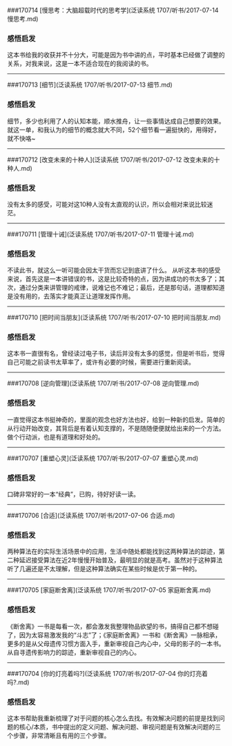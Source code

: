 ###170714 [慢思考：大脑超载时代的思考学](泛读系统 1707/听书/2017-07-14 慢思考.md)
### 感悟启发
这本书给我的收获并不十分大，可能是因为书中讲的点，平时基本已经做了调整的关系，对我来说，这是一本不适合现在的我阅读的书。

***
###170713 [细节](泛读系统 1707/听书/2017-07-13 细节.md)
### 感悟启发
细节，多少也利用了人的认知本能，顺水推舟，让一些事情达成自己想要的效果。就这一单，和我认为的细节的概念就大不同，52个细节看一遍挺快的，用得好，就不快咯~

***
###170712 [改变未来的十种人](泛读系统 1707/听书/2017-07-12 改变未来的十种人.md)
### 感悟启发
没有太多的感受，可能对这10种人没有太直观的认识，所以会相对来说比较迷茫。

***
###170711 [管理十诫](泛读系统 1707/听书/2017-07-11 管理十诫.md)
### 感悟启发
不读此书，就这么一听可能会因太干货而忘记到底讲了什么。
从听这本书的感受来说，首先这是一本讲错误的书，这是比较奇特的点，因为讲成功的书太多了；其次，通过分类来讲管理的戒律，说难记也不难记；最后，还是那句话，道理都知道是没有用的，去落实才能真正让道理发挥作用。

***
###170710 [把时间当朋友](泛读系统 1707/听书/2017-07-10 把时间当朋友.md)
### 感悟启发
这本书一直很有名，曾经读过电子书，读后并没有太多的感觉，但是听书后，觉得自己可能之前读书太草率了，或许有必要的时候，需要进行重新阅读。

***
###170708 [逆向管理](泛读系统 1707/听书/2017-07-08 逆向管理.md)
### 感悟启发
一直觉得这本书挺神奇的，里面的观念也好方法也好，给到一种新的启发。简单的从行动开始改变，其背后是有着认知支撑的，不是随随便便就给出来的一个方法。做个行动派，也是有道理和好处的。

***
###170707 [重塑心灵](泛读系统 1707/听书/2017-07-07 重塑心灵.md)
### 感悟启发
口碑非常好的一本“经典”，已购，待好好读一读。

***
###170706 [合适](泛读系统 1707/听书/2017-07-06 合适.md)
### 感悟启发
两种算法在的实际生活场景中的应用，生活中随处都能找到这两种算法的踪迹，第二种延迟接受算法在近2年慢慢开始普及，最明显的就是高考。虽然对于这种算法听了几遍还是不太理解，但是这种算法确实在某些时候是优于第一种的。

***
###170705 [家庭断舍离](泛读系统 1707/听书/2017-07-05 家庭断舍离.md)
### 感悟启发
《断舍离》一书是每看一次，都会激发我整理物品欲望的书，搞得自己都不想碰了，因为太容易激发我的“斗志”了；《家庭断舍离》一书和《断舍离》一脉相承，更多的是从父母遗传习惯方面入手，重新审视自己内心中，父母的影子的一本书。从自寻遗传影响力的踪迹，重新审视自己的内心。

***
###170704 [你的灯亮着吗?](泛读系统 1707/听书/2017-07-04 你的灯亮着吗?.md)
### 感悟启发
这本书帮助我重新梳理了对于问题的核心怎么去找。有效解决问题的前提是找到问题的核心/本质，书中提出的定义问题、解决问题、审视问题是有效解决问题的三个步骤，非常清晰且有用的三个步骤。
